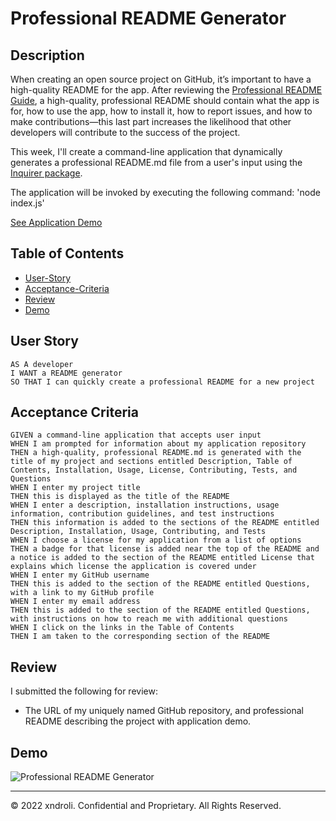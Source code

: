 # Professional README Generator

## Description

When creating an open source project on GitHub, it’s important to have a high-quality README for the app. After reviewing the [Professional README Guide](https://coding-boot-camp.github.io/full-stack/github/professional-readme-guide), a high-quality, professional README should contain what the app is for, how to use the app, how to install it, how to report issues, and how to make contributions—this last part increases the likelihood that other developers will contribute to the success of the project.

This week, I'll create a command-line application that dynamically generates a professional README.md file from a user's input using the [Inquirer package](https://www.npmjs.com/package/inquirer).

The application will be invoked by executing the following command:
'node index.js'

[See Application Demo](LINK)

## Table of Contents

* [User-Story](#User-Story)
* [Acceptance-Criteria](#Acceptance-Criteria)
* [Review](#Review)
* [Demo](#Demo)

## User Story

```
AS A developer
I WANT a README generator
SO THAT I can quickly create a professional README for a new project
```

## Acceptance Criteria

```
GIVEN a command-line application that accepts user input
WHEN I am prompted for information about my application repository
THEN a high-quality, professional README.md is generated with the title of my project and sections entitled Description, Table of Contents, Installation, Usage, License, Contributing, Tests, and Questions
WHEN I enter my project title
THEN this is displayed as the title of the README
WHEN I enter a description, installation instructions, usage information, contribution guidelines, and test instructions
THEN this information is added to the sections of the README entitled Description, Installation, Usage, Contributing, and Tests
WHEN I choose a license for my application from a list of options
THEN a badge for that license is added near the top of the README and a notice is added to the section of the README entitled License that explains which license the application is covered under
WHEN I enter my GitHub username
THEN this is added to the section of the README entitled Questions, with a link to my GitHub profile
WHEN I enter my email address
THEN this is added to the section of the README entitled Questions, with instructions on how to reach me with additional questions
WHEN I click on the links in the Table of Contents
THEN I am taken to the corresponding section of the README
```

## Review

I submitted the following for review:

* The URL of my uniquely named GitHub repository, and professional README describing the project with application demo.

## Demo

![Professional README Generator](LINK "Professional README Generator")

---
© 2022 xndroli. Confidential and Proprietary. All Rights Reserved.
